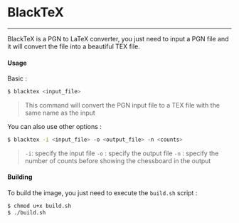 # BlackTeX
---
BlackTeX is a PGN to LaTeX converter, you just need to input a PGN file and it will convert the file into a beautiful TEX file.

#### Usage
Basic :
```bash
$ blacktex <input_file>
```
> This command will convert the PGN input file to a TEX file with the same name as the input

You can also use other options :
```bash
$ blacktex -i <input_file> -o <output_file> -n <counts>
```
> `-i`: specify the input file
> `-o` : specify the output file
> `-n` : specify the number of counts before showing the chessboard in the output

#### Building
To build the image, you just need to execute the `build.sh` script :
```bash
$ chmod u+x build.sh
$ ./build.sh
```
